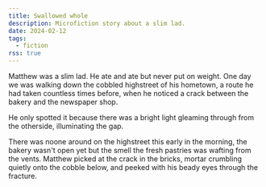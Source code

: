 ```yaml
---
title: Swallowed whole
description: Microfiction story about a slim lad.
date: 2024-02-12
tags:
  - fiction
rss: true
---
```


Matthew was a slim lad. He ate and ate but never put on weight.
One day we was walking down the cobbled highstreet of his hometown,
a route he had taken countless times before, when he noticed a crack between the bakery and the newspaper shop.

He only spotted it because there was a bright light gleaming through from the otherside, illuminating the gap.

There was noone around on the highstreet this early in the morning, the bakery wasn't open yet but the smell the fresh pastries was wafting from the vents. Matthew picked at the crack in the bricks, mortar crumbling quietly onto the cobble below, and peeked with his beady eyes through the fracture.